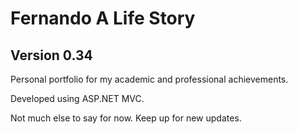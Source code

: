 # Fernando A Life Story
## Version 0.34

Personal portfolio for my academic and professional achievements. 

Developed using ASP.NET MVC.

Not much else to say for now.
Keep up for new updates.